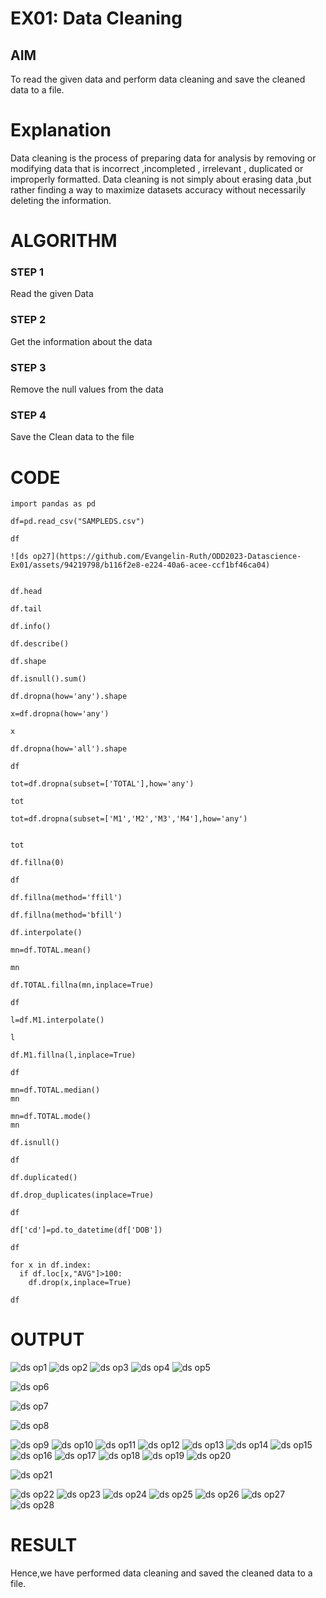# EX01: Data Cleaning
## AIM
To read the given data and perform data cleaning and save the cleaned data to a file. 

# Explanation
Data cleaning is the process of preparing data for analysis by removing or modifying data that is incorrect ,incompleted , irrelevant , duplicated or improperly formatted. 
Data cleaning is not simply about erasing data ,but rather finding a way to maximize datasets accuracy without necessarily deleting the information. 

# ALGORITHM
### STEP 1
Read the given Data
### STEP 2
Get the information about the data
### STEP 3
Remove the null values from the data
### STEP 4
Save the Clean data to the file

# CODE
```
import pandas as pd

df=pd.read_csv("SAMPLEDS.csv")

df

![ds op27](https://github.com/Evangelin-Ruth/ODD2023-Datascience-Ex01/assets/94219798/b116f2e8-e224-40a6-acee-ccf1bf46ca04)


df.head

df.tail

df.info()

df.describe()

df.shape

df.isnull().sum()

df.dropna(how='any').shape

x=df.dropna(how='any')

x

df.dropna(how='all').shape

df

tot=df.dropna(subset=['TOTAL'],how='any')

tot

tot=df.dropna(subset=['M1','M2','M3','M4'],how='any')


tot

df.fillna(0)

df

df.fillna(method='ffill')

df.fillna(method='bfill')

df.interpolate()

mn=df.TOTAL.mean()

mn

df.TOTAL.fillna(mn,inplace=True)

df

l=df.M1.interpolate()

l

df.M1.fillna(l,inplace=True)

df

mn=df.TOTAL.median()
mn

mn=df.TOTAL.mode()
mn

df.isnull()

df

df.duplicated()

df.drop_duplicates(inplace=True)

df

df['cd']=pd.to_datetime(df['DOB'])

df

for x in df.index:
  if df.loc[x,"AVG"]>100:
    df.drop(x,inplace=True)

df
```

# OUTPUT

![ds op1](https://github.com/Evangelin-Ruth/ODD2023-Datascience-Ex01/assets/94219798/4be55de2-dd02-41aa-b781-cbf12f75702b)
![ds op2](https://github.com/Evangelin-Ruth/ODD2023-Datascience-Ex01/assets/94219798/b76e3234-a4bc-4a61-8db9-837e859ed050)
![ds op3](https://github.com/Evangelin-Ruth/ODD2023-Datascience-Ex01/assets/94219798/2a0e8a19-f130-4ed6-918b-953f5bf99e7f)
![ds op4](https://github.com/Evangelin-Ruth/ODD2023-Datascience-Ex01/assets/94219798/58e0269d-02f1-4e7c-b756-1a306fadcac5)
![ds op5](https://github.com/Evangelin-Ruth/ODD2023-Datascience-Ex01/assets/94219798/f22905a2-33d5-4330-a91e-5cd117febaa1)

![ds op6](https://github.com/Evangelin-Ruth/ODD2023-Datascience-Ex01/assets/94219798/c6a48d4e-5437-49ce-a260-69a08e39d046)


![ds op7](https://github.com/Evangelin-Ruth/ODD2023-Datascience-Ex01/assets/94219798/8ca1967c-4e6c-45d5-9752-66b0670c7cd6)


![ds op8](https://github.com/Evangelin-Ruth/ODD2023-Datascience-Ex01/assets/94219798/03f47969-5136-4779-adbd-f90c3035292c)


![ds op9](https://github.com/Evangelin-Ruth/ODD2023-Datascience-Ex01/assets/94219798/574f15fc-ed26-441f-806f-a0c05d28d767)
![ds op10](https://github.com/Evangelin-Ruth/ODD2023-Datascience-Ex01/assets/94219798/2450437e-d4dd-428b-be99-9abc4726a032)
![ds op11](https://github.com/Evangelin-Ruth/ODD2023-Datascience-Ex01/assets/94219798/6aabfd8b-0be3-414d-b54b-939681613a32)
![ds op12](https://github.com/Evangelin-Ruth/ODD2023-Datascience-Ex01/assets/94219798/009c9cf6-56c0-49d5-9638-0452aed5b66c)
![ds op13](https://github.com/Evangelin-Ruth/ODD2023-Datascience-Ex01/assets/94219798/12efa239-7952-4271-881b-a74e06ce09e7)
![ds op14](https://github.com/Evangelin-Ruth/ODD2023-Datascience-Ex01/assets/94219798/d698ad15-a6e6-4184-88df-66859a51f8f2)
![ds op15](https://github.com/Evangelin-Ruth/ODD2023-Datascience-Ex01/assets/94219798/e98a52ae-40ec-438a-b202-c05a4a0aaf1e)
![ds op16](https://github.com/Evangelin-Ruth/ODD2023-Datascience-Ex01/assets/94219798/25ff00c4-7e65-4562-a4cd-f08f4aabe49e)
![ds op17](https://github.com/Evangelin-Ruth/ODD2023-Datascience-Ex01/assets/94219798/a8e68cad-9730-46fe-a820-e7b5d3c95d05)
![ds op18](https://github.com/Evangelin-Ruth/ODD2023-Datascience-Ex01/assets/94219798/fcc27fda-3efc-482b-ac9a-196f11c3e192)
![ds op19](https://github.com/Evangelin-Ruth/ODD2023-Datascience-Ex01/assets/94219798/faff5e2c-bf6a-44f4-b9ff-5dddf1f0727e)
![ds op20](https://github.com/Evangelin-Ruth/ODD2023-Datascience-Ex01/assets/94219798/dc5011d3-ea63-43f0-8523-b9bac72659ab)


![ds op21](https://github.com/Evangelin-Ruth/ODD2023-Datascience-Ex01/assets/94219798/58e19b60-0d9e-4196-a899-aa8f3c5ce47a)


![ds op22](https://github.com/Evangelin-Ruth/ODD2023-Datascience-Ex01/assets/94219798/07e43672-c445-400a-80a4-5e4e34c2ff73)
![ds op23](https://github.com/Evangelin-Ruth/ODD2023-Datascience-Ex01/assets/94219798/6865c9a7-cb4a-4159-af0d-36ef2d9e10e1)
![ds op24](https://github.com/Evangelin-Ruth/ODD2023-Datascience-Ex01/assets/94219798/667b2bb7-5577-4841-a5e9-1af3fcdde46f)
![ds op25](https://github.com/Evangelin-Ruth/ODD2023-Datascience-Ex01/assets/94219798/6e7f03fd-6cd5-4a95-9ff6-6991a8cc1262)
![ds op26](https://github.com/Evangelin-Ruth/ODD2023-Datascience-Ex01/assets/94219798/d405d740-1bd0-4721-bffa-6ab195ca3fff)
![ds op27](https://github.com/Evangelin-Ruth/ODD2023-Datascience-Ex01/assets/94219798/51804d39-7d8b-4774-848c-a3c27bf81a33)
![ds op28](https://github.com/Evangelin-Ruth/ODD2023-Datascience-Ex01/assets/94219798/eafef4a4-6acd-4263-9766-117c713265d4)

# RESULT
Hence,we have  performed data cleaning and saved the cleaned data to a file. 














